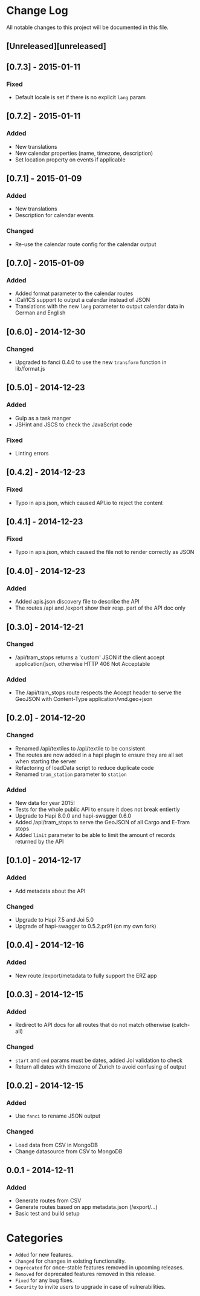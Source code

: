 # Change Log
All notable changes to this project will be documented in this file.

## [Unreleased][unreleased]

## [0.7.3] - 2015-01-11
### Fixed
- Default locale is set if there is no explicit `lang` param

## [0.7.2] - 2015-01-11
### Added
- New translations
- New calendar properties (name, timezone, description)
- Set location property on events if applicable

## [0.7.1] - 2015-01-09
### Added
- New translations
- Description for calendar events

### Changed
- Re-use the calendar route config for the calendar output

## [0.7.0] - 2015-01-09
### Added
- Added format parameter to the calendar routes
- iCal/ICS support to output a calendar instead of JSON
- Translations with the new `lang` parameter to output calendar data in German and English

## [0.6.0] - 2014-12-30
### Changed
- Upgraded to fanci 0.4.0 to use the new `transform` function in lib/format.js

## [0.5.0] - 2014-12-23
### Added
- Gulp as a task manger
- JSHint and JSCS to check the JavaScript code

### Fixed
- Linting errors

## [0.4.2] - 2014-12-23
### Fixed
- Typo in apis.json, which caused API.io to reject the content

## [0.4.1] - 2014-12-23
### Fixed
- Typo in apis.json, which caused the file not to render correctly as JSON

## [0.4.0] - 2014-12-23
### Added
- Added apis.json discovery file to describe the API
- The routes /api and /export show their resp. part of the API doc only

## [0.3.0] - 2014-12-21
### Changed
- /api/tram_stops returns a 'custom' JSON if the client accept application/json, otherwise HTTP 406 Not Acceptable

### Added
- The /api/tram_stops route respects the Accept header to serve the GeoJSON with Content-Type application/vnd.geo+json

## [0.2.0] - 2014-12-20
### Changed
- Renamed /api/textiles to /api/textile to be consistent
- The routes are now added in a hapi plugin to ensure they are all set when starting the server
- Refactoring of loadData script to reduce duplicate code
- Renamed `tram_station` parameter to `station`

### Added
- New data for year 2015!
- Tests for the whole public API to ensure it does not break entiertly
- Upgrade to Hapi 8.0.0 and hapi-swagger 0.6.0
- Added /api/tram_stops to serve the GeoJSON of all Cargo and E-Tram stops
- Added `limit` parameter to be able to limit the amount of records returned by the API

## [0.1.0] - 2014-12-17
### Added
- Add metadata about the API

### Changed
- Upgrade to Hapi 7.5 and Joi 5.0
- Upgrade of hapi-swagger to 0.5.2.pr91 (on my own fork)

## [0.0.4] - 2014-12-16
### Added
- New route /export/metadata to fully support the ERZ app

## [0.0.3] - 2014-12-15
### Added
- Redirect to API docs for all routes that do not match otherwise (catch-all)

### Changed
- `start` and `end` params must be dates, added Joi validation to check
- Return all dates with timezone of Zurich to avoid confusing of output
 

## [0.0.2] - 2014-12-15
### Added
- Use `fanci` to rename JSON output

### Changed
- Load data from CSV in MongoDB
- Change datasource from CSV to MongoDB

## 0.0.1 - 2014-12-11
### Added
- Generate routes from CSV
- Generate routes based on app metadata.json (/export/...)
- Basic test and build setup


# Categories
- `Added` for new features.
- `Changed` for changes in existing functionality.
- `Deprecated` for once-stable features removed in upcoming releases.
- `Removed` for deprecated features removed in this release.
- `Fixed` for any bug fixes.
- `Security` to invite users to upgrade in case of vulnerabilities.
